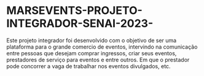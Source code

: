 # MARSEVENTS-PROJETO-INTEGRADOR-SENAI-2023-
Este projeto integrador foi desenvolvido com o objetivo de ser uma plataforma para o grande comercio de eventos, intervindo na comunicação entre pessoas que desejam comprar ingressos, criar seus eventos, prestadores de serviço para eventos e entre outros. Em que o prestador pode concorrer a vaga de trabalhar nos eventos divulgados, etc.
